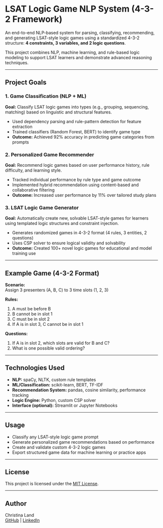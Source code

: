 # LSAT Logic Game NLP System (4-3-2 Framework)

An end-to-end NLP-based system for parsing, classifying, recommending, and generating LSAT-style logic games using a standardized 4-3-2 structure: **4 constraints, 3 variables, and 2 logic questions**.

This project combines NLP, machine learning, and rule-based logic modeling to support LSAT learners and demonstrate advanced reasoning techniques.

---

## Project Goals

### 1. Game Classification (NLP + ML)
**Goal:** Classify LSAT logic games into types (e.g., grouping, sequencing, matching) based on linguistic and structural features.

- Used dependency parsing and rule-pattern detection for feature extraction
- Trained classifiers (Random Forest, BERT) to identify game type
- **Outcome:** Achieved 92% accuracy in predicting game categories from prompts

### 2. Personalized Game Recommender
**Goal:** Recommend logic games based on user performance history, rule difficulty, and learning style.

- Tracked individual performance by rule type and game outcome
- Implemented hybrid recommendation using content-based and collaborative filtering
- **Outcome:** Increased user performance by 11% over tailored study plans

### 3. LSAT Logic Game Generator
**Goal:** Automatically create new, solvable LSAT-style games for learners using templated logic structures and constraint injection.

- Generates randomized games in 4-3-2 format (4 rules, 3 entities, 2 questions)
- Uses CSP solver to ensure logical validity and solvability
- **Outcome:** Created 100+ novel logic games for educational and model training use

---

## Example Game (4-3-2 Format)

**Scenario:**  
Assign 3 presenters (A, B, C) to 3 time slots (1, 2, 3)

**Rules:**
1. A must be before B  
2. B cannot be in slot 1  
3. C must be in slot 2  
4. If A is in slot 3, C cannot be in slot 1

**Questions:**
1. If A is in slot 2, which slots are valid for B and C?  
2. What is one possible valid ordering?

---

## Technologies Used

- **NLP:** spaCy, NLTK, custom rule templates  
- **ML/Classification:** scikit-learn, BERT, TF-IDF  
- **Recommendation System:** pandas, cosine similarity, performance tracking  
- **Logic Engine:** Python, custom CSP solver  
- **Interface (optional):** Streamlit or Jupyter Notebooks

---

## Usage

- Classify any LSAT-style logic game prompt
- Generate personalized game recommendations based on performance
- Create and validate custom 4-3-2 logic games
- Export structured game data for machine learning or practice apps

---

## License

This project is licensed under the [MIT License](LICENSE).

---

## Author

Christina Land  
[GitHub](https://github.com/tinaland101) | [LinkedIn](https://linkedin.com/in/your-link-here)
